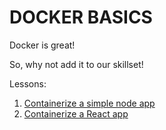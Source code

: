 # DOCKER BASICS

Docker is great!

So, why not add it to our skillset!

Lessons:

1. [Containerize a simple node app](/hello-docker/)
2. [Containerize a React app](/react-docker/)
